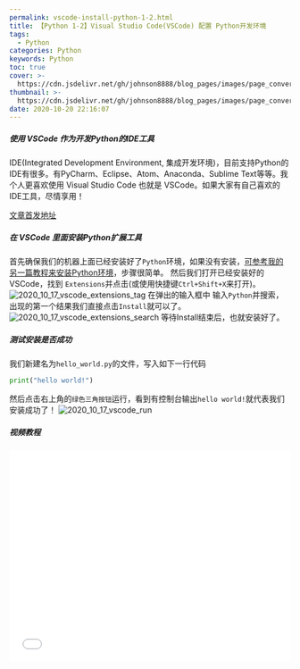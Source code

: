 ```yaml
---
permalink: vscode-install-python-1-2.html
title: 【Python 1-2】Visual Studio Code(VSCode) 配置 Python开发环境
tags:
  - Python
categories: Python
keywords: Python
toc: true
cover: >-
  https://cdn.jsdelivr.net/gh/johnson8888/blog_pages/images/page_conver_python.jpg
thumbnail: >-
  https://cdn.jsdelivr.net/gh/johnson8888/blog_pages/images/page_conver_python.jpg
date: 2020-10-20 22:16:07
---
```



##### **使用 VSCode 作为开发Python的IDE工具**
IDE(Integrated Development Environment, 集成开发环境)，目前支持Python的IDE有很多。有PyCharm、Eclipse、Atom、Anaconda、Sublime Text等等。我个人更喜欢使用 Visual Studio Code 也就是 VSCode。如果大家有自己喜欢的IDE工具，尽情享用！
<!--more-->
[文章首发地址](http://fulade.me/2020/10/20/vscode-install-python-1-2/)
##### **在 VSCode 里面安装Python扩展工具**
首先确保我们的机器上面已经安装好了`Python`环境，如果没有安装，[可参考我的另一篇教程来安装Python环境](http://fulade.me/2020/10/04/windows-install-python-1-1/)，步骤很简单。
然后我们打开已经安装好的VSCode，找到 `Extensions`并点击(或使用快捷键`Ctrl+Shift+X`来打开)。
![2020_10_17_vscode_extensions_tag](https://cdn.jsdelivr.net/gh/johnson8888/blog_pages/images/2020_10_17_vscode_extensions_tag.png)
在弹出的输入框中 输入`Python`并搜索，出现的第一个结果我们直接点击`Install`就可以了。
![2020_10_17_vscode_extensions_search](https://cdn.jsdelivr.net/gh/johnson8888/blog_pages/images/2020_10_17_vscode_extensions_search.png)
等待Install结束后，也就安装好了。
##### **测试安装是否成功**
我们新建名为`hello_world.py`的文件，写入如下一行代码
``` Python
print("hello world!")
```
然后点击右上角的`绿色三角按钮`运行，看到有控制台输出`hello world!`就代表我们安装成功了！
![2020_10_17_vscode_run](https://cdn.jsdelivr.net/gh/johnson8888/blog_pages/images/2020_10_17_vscode_run.png)

#####  **视频教程**
<div style="position: relative; width: 100%; height: 0; padding-bottom: 75%;">
    <iframe src="//player.bilibili.com/player.html?aid=712535982&bvid=BV1KD4y197PB&cid=247590406&page=1" scrolling="no" border="0" frameborder="no" framespacing="0" allowfullscreen="true" style="position: absolute; width: 100%; height: 100%; left: 0; top: 0;"> </iframe>
</div>
